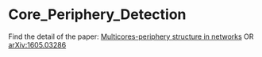 # Core_Periphery_Detection

Find the detail of the paper: [Multicores-periphery structure in networks](https://www.cambridge.org/core/journals/network-science/article/multicoresperiphery-structure-in-networks/0174D8D4BE7486EBCE88E11440DC624B) OR [arXiv:1605.03286](https://arxiv.org/abs/1605.03286)
